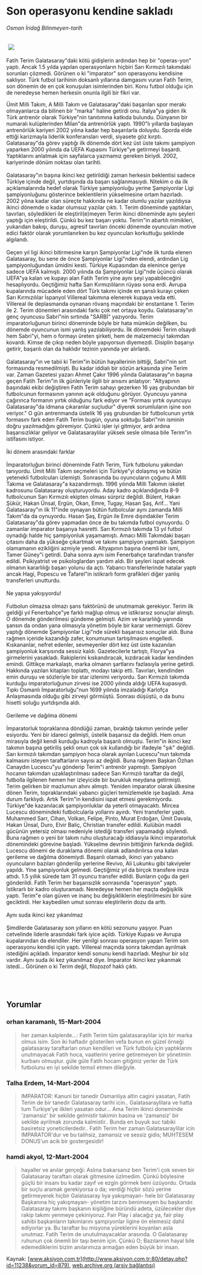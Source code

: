 # Son operasyonu kendine sakladı

*Osman İridağ Bilinmeyen-tarih*

<div>
 <font>
  <img border="0" height="1" src="/web/20050130073855im_/http://www.aksiyon.com.tr/images/blank.gif"/>
 </font>
 <font class="content">
  <p>
   <img border="0" hspace="5" src="http://web.archive.org/web/20050130073855im_/http://www.aksiyon.com.tr/resim/483/56.jpg" vspace="5"/>
  </p>
 </font>
 <font class="content">
  Fatih Terim Galatasaray"daki kötü gidişlerin ardından hep bir "operas-yon" yaptı. Ancak 1.5 yılda yapılan operasyonların hiçbiri Sarı Kırmızılı takımdaki sorunları çözmedi. Görünen o ki "imparator" son operasyonu kendisine saklıyor. Türk futbol tarihinin doksanlı yıllarına damgasını vuran Fatih Terim, son dönemin de en çok konuşulan isimlerinden biri. Konu futbol olduğu için de neredeyse hemen herkesin onunla ilgili bir fikri var.
 </font>
 <br/>
 <p>
  <font class="content">
   Ümit Milli Takım, A Milli Takım ve Galatasaray"daki başarıları spor merakı olmayanlarca da bilinen bir "marka" haline getirdi onu. İtalya"ya giden ilk Türk antrenör olarak Türkiye"nin tanıtımına katkıda bulundu. Dünyanın bir numaralı kulüplerinden Milan"da antrenörlük yaptı. 1990"lı yıllarda başlayan antrenörlük kariyeri 2002 yılına kadar hep başarılarla doluydu. Sporda elde ettiği karizmayla liderlik konferansları verdi, siyasete göz kırptı. Galatasaray"da görev yaptığı ilk dönemde dört kez üst üste takımı şampiyon yaparken 2000 yılında da UEFA Kupasını Türkiye"ye getirmeyi başardı. Yaptıklarını anlatmak için sayfalarca yazmamız gereken biriydi. 2002, kariyerinde dönüm noktası olan tarihti.
   <br>
    <br>
     Galatasaray"ın başına ikinci kez getirildiği zaman herkesin beklentisi sadece Türkiye içinde değil, yurtdışında da başarı sağlanmasıydı. Nitekim o da ilk açıklamalarında hedef olarak Türkiye şampiyonluğu yerine Şampiyonlar Ligi şampiyonluğunu gösterince beklentilerin yükselmesine ortam hazırladı. 2002 yılına kadar olan süreçte hakkında ne kadar olumlu yazılar yazıldıysa ikinci dönemde o kadar olumsuz yazılar çıktı. 1. Terim döneminde yaptıkları, tavırları, söyledikleri ile eleştiril(e)meyen Terim ikinci döneminde aynı şeyleri yaptığı için eleştirildi. Çünkü bu kez başarı yoktu. Terim"in abartılı mimikleri, yukarıdan bakışı, duruşu, agresif tavırları önceki dönemde oyuncuları motive edici faktör olarak yorumlanırken bu kez oyuncuları korkuttuğu şeklinde algılandı.
     <br>
      <br>
       Geçen yıl ligi ikinci bitirmesine karşın Şampiyonlar Ligi"nde ilk turda elenen Galatasaray, bu sene de önce Şampiyonlar Ligi"nden elendi, ardından Lig şampiyonluğundan ümidini kesti. Türkiye Kupasından da elenince geriye sadece UEFA kalmıştı. 2000 yılında da Şampiyonlar Ligi"nde üçüncü olarak UEFA"ya kalan ve kupayı alan Fatih Terim yine aynı şeyi yapabileceğini hesaplıyordu. Geçtiğimiz hafta Sarı Kırmızılıların rüyası sona erdi. Avrupa kupalarında mücadele eden dört Türk takımı içinde en şanslı kurayı çeken Sarı Kırmızılılar İspanyol Villereal takımına elenerek kupaya veda etti. Villereal ile deplasmanda oynanan rövanş maçındaki bir enstantane 1. Terim ile 2. Terim dönemleri arasındaki farkı çok net ortaya koydu. Galatasaray"ın genç oyuncusu Sabri"nin sırtında "SARBİ" yazıyordu. Terim imparatorluğunun birinci döneminde böyle bir hata mümkün değilken, bu dönemde oyuncunun ismi yanlış yazılabiliyordu. İlk dönemdeki Terim olsaydı hem Sabri"yi, hem o formayı üreten şirketi, hem de malzemeciyi takımdan kovardı. Kimse de çıkıp neden böyle yapıyorsun diyemezdi. Disiplin başarıyı getirir, başarılı olan da haklıdır tezinin yanında yer alırlardı.
       <br/>
       <br/>
       Galatasaray"ın ve tabii ki Terim"in bütün hayallerinin bittiği, Sabri"nin sırt formasında resmedilmişti. Bu kadar iddialı bir sözün arkasında yine Terim var. Zaman Gazetesi yazarı Ahmet Çakır 1996 yılında Galatasaray"ın başına geçen Fatih Terim"in ilk günleriyle ilgili bir anısını anlatıyor: "Altyapının başındaki ekibi değiştiren Fatih Terim sahayı gezerken 16 yaş grubundan bir futbolcunun formasının yanının açık olduğunu görüyor. Oyuncuyu yanına çağırınca formanın yırtık olduğunu fark ediyor ve "Forması yırtık oyuncuyu Galatasaray"da idmana çıkaranlar suçludur" diyerek sorumluların işine son veriyor." O gün antrenmanda üstelik 16 yaş grubundan bir futbolcunun yırtık formasını fark eden Fatih Terim bugün, oyuna soktuğu Sabri"nin isminin doğru yazılmadığını göremiyor. Çünkü işler iyi gitmiyor, ardı ardına başarısızlıklar geliyor ve Galatasaraylılar yüksek sesle olmasa bile Terim"in istifasını istiyor.
       <br/>
       <br/>
       İki dönem arasındaki farklar
       <br/>
       <br/>
       İmparatorluğun birinci döneminde Fatih Terim, Türk futbolunu yakından tanıyordu. Ümit Milli Takım seçmeleri için Türkiye"yi dolaşmış ve bütün yetenekli futbolcuları izlemişti. Sonrasında bu oyuncuların çoğunu A Milli Takıma ve Galatasaray"a kazandırmıştı. 1996 yılında Milli Takımın iskelet kadrosunu Galatasaray oluşturuyordu. Aday kadro açıklandığında 8-9 futbolcunun Sarı Kırmızılı ekipten olması sürpriz değildi. Bülent, Hakan Şükür, Hakan Ünsal, Ergün, Okan, Emre, Tugay, Hasan Şaş, Arif... Yani Galatasaray"ın ilk 11"inde oynayan bütün futbolcular aynı zamanda Milli Takım"da da oynuyordu. Hasan Şaş, Ergün ile Emre dışındakiler Terim Galatasaray"da görev yapmadan önce de bu takımda futbol oynuyordu. O zamanlar imparator başarıya hasretti. Sarı Kırmızılı takımda 13 yıl futbol oynadığı halde hiç şampiyonluk yaşamamıştı. Amacı Milli Takımdaki başarı çıtasını daha da yükseğe çıkartmak ve takımı şampiyon yapmaktı. Şampiyon olamamanın ezikliğini azmiyle yendi. Altyapının başına önemli bir ismi, Tamer Güney"i getirdi. Daha sonra aynı isim Fenerbahçe tarafından transfer edildi. Psikiyatrist ve psikologlardan yardım aldı. Bir şeyleri ispat edecek olmanın kararlılığı başarı yolunu da açtı. Yabancı transferlerinde hatalar yaptı ancak Hagi, Popescu ve Tafarel"in istikrarlı form grafikleri diğer yanlış transferleri unutturdu.
       <br/>
       <br/>
       Ne yapsa yakışıyordu!
       <br/>
       <br/>
       Futbolun olmazsa olmazı şans faktörünü de unutmamak gerekiyor. Terim ilk geldiği yıl Fenerbahçe"ye farklı mağlup olmuş ve istikrarsız sonuçlar almıştı. O dönemde gönderilmesi gündeme gelmişti. Azim ve kararlılığı yanında şansın da ondan yana olmasıyla yönetim böyle bir karar vermemişti. Görev yaptığı dönemde Şampiyonlar Ligi"nde sürekli başarısız sonuçlar aldı. Buna rağmen içeride kazandığı zafer, konumunun tartışılmasını engelledi. Kıskananlar, nefret edenler, sevmeyenler dört kez üst üste kazanılan şampiyonluk karşısında sessiz kaldı. Gazetecilerle tartıştı, Florya"ya girmelerini yasakladı. Rakiplerini kıskandıracak, kızdıracak kadar kendinden emindi. Gittikçe markalaştı, marka olmanın şartlarını fazlasıyla yerine getirdi. Hakkında yazılan kitapları toplattı, modayı takip etti. Tavırları, kendinden emin duruşu ve sözleriyle bir star izlenimi veriyordu. Sarı Kırmızılı takımda kurduğu imparatorluğunun zirvesi ise 2000 yılında aldığı UEFA kupasıydı. Tıpkı Osmanlı İmparatorluğu"nun 1699 yılında imzaladığı Karlofça Anlaşmasında olduğu gibi zirveyi görmüştü. Sonrası düşüştü, o da bunu hisetti soluğu yurtdışında aldı.
       <br/>
       <br/>
       Gerileme ve dağılma dönemi
       <br/>
       <br/>
       İmparatorluk topraklarına döndüğü zaman, bıraktığı takımın yerinde yeller esiyordu. Yeni bir idareci gelmişti, üstelik başarısız da değildi. Hem onun mirasıyla değil kendi kurduğu kadroyla başarılı olmuştu. Terim"in ikinci kez takımın başına getiriliş şekli onun çok sık kullandığı bir ifadeyle "şık" değildi. Sarı kırmızılı takımdan şampiyon hoca olarak ayrılan Lucescu"nun takımda kalmasını isteyen taraftarların sayısı az değildi. Buna rağmen Başkan Özhan Canaydın Lucescu"yu gönderip Terim"i antrenör yapmıştı. Şampiyon hocanın takımdan uzaklaştırılması sadece Sarı Kırmızılı taraftar da değil, futbolla ilgilenen hemen her izleyicide bir burukluk meydana getirmişti. Terim gelirken bir mazlumun ahını almıştı. Yeniden imparator olarak ülkesine dönen Terim, topraklarındaki yabancı güçleri temizlemekle işe başladı. Ama durum farklıydı. Artık Terim"in kendisini ispat etmesi gerekmiyordu. Türkiye"de kazanılacak şampiyonluklar da yeterli olmayacaktı. Mircea Lucescu dönemindeki futbolcularla yollarını ayırdı. Yeni transferler yaptı. Muhammed Sarr, Cihan, Volkan, Felipe, Pinto, Murat Erdoğan, Ümit Davala, Hakan Ünsal, Duro, Elvir Baliç, Christian transfer edildi. Kulübün maddi gücünün yetersiz olması nedeniyle istediği transferi yapamadığı söylendi. Buna rağmen o yeni bir takım ruhu oluşturacağı iddiasıyla ikinci imparatorluk dönemindeki görevine başladı. Yükselme devrinin bittiğinin farkında değildi. Lucescu dönemi de duraklama dönemi olarak adlandırılırsa ona kalan gerileme ve dağılma dönemiydi. Başarılı olamadı, ikinci yarı yabancı oyuncuların bazıları gönderilip yerlerine Revivo, Ali Lukunku gibi takviyeler yapıldı. Yine şampiyonluk gelmedi. Geçtiğimiz yıl da birçok transfere imza attıdı. 1.5 yıllık sürede tam 31 oyuncu transfer edildi. Bunların çoğu da geri gönderildi. Fatih Terim her başarısızlık sonrasında "operasyon" yaptı. İstikrarlı bir kadro oluşturamadı. Neredeyse hemen her maçta değişiklik yaptı. Terim"e olan güven ve inanç bu değişikliklerin eleştirilmesini bir süre geciktirdi. Her kaybedilen umut sonrası eleştirilerin dozu da arttı.
       <br/>
       <br/>
       Aynı suda ikinci kez yıkanılmaz
       <br/>
       <br/>
       Şimdilerde Galatasaray son yılların en kötü sezonunu yaşıyor. Puan cetvelinde liderle arasındaki fark iyice açıldı. Türkiye Kupası ve Avrupa kupalarından da elendiler. Her yenilgi sonrası operasyon yapan Terim son operasyonu kendisi için yaptı. Villereal maçında sonra takımdan ayrılmak istediğini açıkladı. İmparator kendi sonunu kendi hazırladı. Meşhur bir söz vardır. Aynı suda iki kez yıkanılmaz diye. İmparator ikinci kez yıkanmak istedi... Görünen o ki Terim değil, filozozof haklı çıktı.
      </br>
     </br>
    </br>
   </br>
  </font>
 </p>
</div>


## Yorumlar

### orhan karamanlı, 15-Mart-2004
> her zaman kalplerde...: 
> Fatih Terim tüm galatasaraylılar için bir marka olmus isim. Son iki haftadır gösterilen vefa bunun en güzel örneği galatasaray taraftarları onun kendileri ve Türk futbolu için yaptıklarını unutmayacak Fatih hoca, vaatlerini yerine getiremeyen bir yönetimin kurbanı olmuştur. güle güle Fatih hocam gitiğiniz yerler de Türk futbolunu en iyi sekilde temsil etmen dileğiyle.

### Talha Erdem, 14-Mart-2004
> IMPARATOR: 
> Kanuni bir tanedir Osmanliya altin cagini yasatan, Fatih Terim de bir tanedir Galatasaray tarihi icin.. Galatasaraylilara ve hatta tum Turkiye'ye ilkleri yasatan odur... Ama Terim ikinci doneminde 'zamansiz' bir sekilde gelmistir takimin basina ve 'zamansiz' bir sekilde ayrilmak zorunda kalmistir.. Bunda en buyuk suc tabiki basiretsiz yoneticilerdedir..   Fatih Terim her zaman Galatasaraylilar icin IMPARATOR'dur ve bu talihsiz, zamansiz ve sessiz gidis; MUHTESEM DONUS'un acik bir gostergesidir!

### hamdi akyol, 12-Mart-2004
> hayaller ve anılar gerçeği: 
> Aslına bakarsanız ben Terim'i çok seven bir Galatasaray taraftarı olarak gitmesine üzlmedim. Çünkü böylesine güçlü bir insanı bu kadar zayıf ve ezgin görmek beni üzüyordu.  Ortada bir suçlu aramak gerekiyorsa o da; verdiği hiçbir sözü yerine getirmeyerek hiçbir Galatasaray lıya yakışmayan- hele bir Galatasaray Başkanına hiç yakışmayan- yönetim tarzını benimseyen bu başkandır.  Galatasaray takımı başkanın kişiliğine büründü adeta, üzülecekler diye rakip takımı yenmeye çekiniyoruz. Fair Play i alacağız ya, fair play sahibi başkanların takımlarını şampiyonlar ligine ön elemesiz dahil ediyorlar ya.  Bu taraftar bu misyona yüreklerini koyanları asla unutmaz. Fatih Terim de unutulmayacaklar arasında. O Galatasaray ruhunun çok önemli bir taşı benim için. Çünkü O; Bazılarının hayal bile edemediklerini bizim anılarımıza armağan eden büyük bir insan.

Kaynak: [www.aksiyon.com.tr](http://www.aksiyon.com.tr:80/detay.php?id=11238&yorum_id=879), [web.archive.org (arşiv bağlantısı)](http://web.archive.org/web/20050130073855/http://www.aksiyon.com.tr:80/detay.php?id=11238&yorum_id=879)
